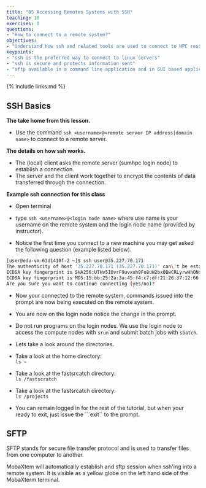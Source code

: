 ```yaml
---
title: "05 Accessing Remotes Systems with SSH"
teaching: 10
exercises: 0
questions:
- "How to connect to a remote system?"
objectives:
- "Understand how ssh and related tools are used to connect to HPC resources"
keypoints:
- "ssh is the preferred way to connect to linux servers"
- "ssh is secure and protects information sent"
- "sftp available in a command line application and in GUI based applications for file transfers"
---
```

{% include links.md %}

## SSH Basics

**The take home from this lesson.**

- Use the command `ssh <username>@<remote server IP address|domain name>` to connect to a remote server.

**The details on how ssh works.**

- The (local) client asks the remote server (sumhpc login node) to establish a connection.
- The server and the client work together to encrypt the contents of data transferred through the connection.

**Example ssh connection for this class**

- Open terminal 

- type `ssh <username>@<login node name>` where use name is your username on the remote system and the login node name (provided by instructor).

- Notice the first time you connect to a new machine you may get asked the following question (example listed below). 

```BASH
[user@edu-vm-63d1410f-2 ~]$ ssh user@35.227.70.171
The authenticity of host '35.227.70.171 (35.227.70.171)' can\'t be established.
ECDSA key fingerprint is SHA256:UTHv5IOvrF9uvxuh9Fo8uW2bx0BwCRLyrwHhONoiIj8.
ECDSA key fingerprint is MD5:15:bb:25:2a:3a:45:f4:c7:df:21:26:37:12:66:79:77.
Are you sure you want to continue connecting (yes/no)?
```
- Now your connected to the remote system, commands issued into the prompt are now being executed on the remote system.

- You are now on the login node notice the change in the prompt. 

- Do not run programs on the login nodes. We use the login node to access the compute nodes with ```srun``` and submit batch jobs with ```sbatch```. 

- Lets take a look around the directories. 

- Take a look at the home directory: \
```ls ~ ```

- Take a look at the fastsrcatch directory: \
```ls /fastscratch ```

- Take a look at the fastsrcatch directory: \
```ls /projects ```

- You can remain logged in for the rest of the tutorial, but when your ready to exit, just issue the ```exit`` to the prompt.  

## SFTP 

SFTP stands for secure file transfer protocol and is used to transfer files from one computer to another. 

MobaXtem will automatically establish and sftp session when ssh'ing into a remote system. It is visible as a yellow globe on the left hand side of the MobaXterm terminal. 

